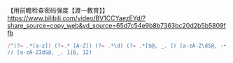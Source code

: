 【用前瞻检查密码强度【渡一教育】】 https://www.bilibili.com/video/BV1CCYaezEYd/?share_source=copy_web&vd_source=65d7c54e9b8b7363bc20d2b5b5809ffb

```js
/^(?= .*[a-z]) (?=.* [A-Z]) (?= .*\d) (?= .*[$@, _. ]) [a-zA-Z\dS@, -• 1{6, 12}S/;
// [a-zA-ZIdS@, _. 1{6, 12)
```